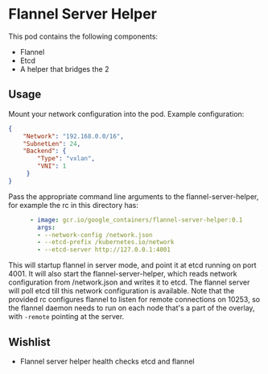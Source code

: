 # Flannel Server Helper

This pod contains the following components:
* Flannel
* Etcd
* A helper that bridges the 2

## Usage

Mount your network configuration into the pod. Example configuration:
```json
{
    "Network": "192.168.0.0/16",
    "SubnetLen": 24,
    "Backend": {
        "Type": "vxlan",
        "VNI": 1
     }
}
```

Pass the appropriate command line arguments to the flannel-server-helper, for example the rc in this directory has:
```yaml
      - image: gcr.io/google_containers/flannel-server-helper:0.1
        args:
        - --network-config /network.json
        - --etcd-prefix /kubernetes.io/network
        - --etcd-server http://127.0.0.1:4001
```

This will startup flannel in server mode, and point it at etcd running on port 4001. It will also start the flannel-server-helper, which reads network configuration from /network.json and writes it to etcd. The flannel server will poll etcd till this network configuration is available. Note that the provided rc configures flannel to listen for remote connections on 10253, so the flannel daemon needs to run on each node that's a part of the overlay, with `-remote` pointing at the server.

## Wishlist

* Flannel server helper health checks etcd and flannel
